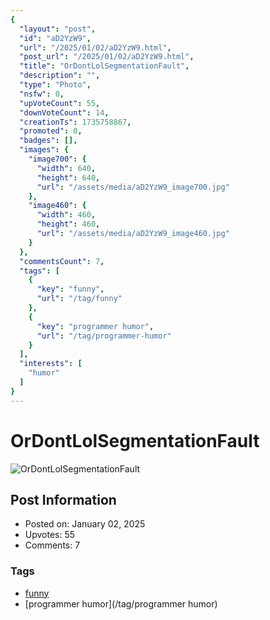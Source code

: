 ```yaml
---
{
  "layout": "post",
  "id": "aD2YzW9",
  "url": "/2025/01/02/aD2YzW9.html",
  "post_url": "/2025/01/02/aD2YzW9.html",
  "title": "OrDontLolSegmentationFault",
  "description": "",
  "type": "Photo",
  "nsfw": 0,
  "upVoteCount": 55,
  "downVoteCount": 14,
  "creationTs": 1735758867,
  "promoted": 0,
  "badges": [],
  "images": {
    "image700": {
      "width": 640,
      "height": 640,
      "url": "/assets/media/aD2YzW9_image700.jpg"
    },
    "image460": {
      "width": 460,
      "height": 460,
      "url": "/assets/media/aD2YzW9_image460.jpg"
    }
  },
  "commentsCount": 7,
  "tags": [
    {
      "key": "funny",
      "url": "/tag/funny"
    },
    {
      "key": "programmer humor",
      "url": "/tag/programmer-humor"
    }
  ],
  "interests": [
    "humor"
  ]
}
---
```


# OrDontLolSegmentationFault

![OrDontLolSegmentationFault](/assets/media/aD2YzW9_image700.jpg)

## Post Information

- Posted on: January 02, 2025
- Upvotes: 55
- Comments: 7

### Tags

- [funny](/tag/funny)
- [programmer humor](/tag/programmer humor)
